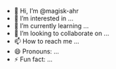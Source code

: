 - 👋 Hi, I’m @magisk-ahr
- 👀 I’m interested in ...
- 🌱 I’m currently learning ...
- 💞️ I’m looking to collaborate on ...
- 📫 How to reach me ...
- 😄 Pronouns: ...
- ⚡ Fun fact: ...

<!---
magisk-ahr/magisk-ahr is a ✨ special ✨ repository because its `README.md` (this file) appears on your GitHub profile.
You can click the Preview link to take a look at your changes.
--->

